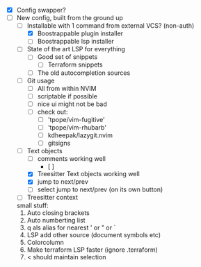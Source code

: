 - [x] Config swapper?
- [ ] New config, built from the ground up
    - [ ] Installable with 1 command from external VCS? (non-auth)
        - [x] Boostrappable plugin installer
        - [ ] Boostrappable lsp installer
    - [ ] State of the art LSP for everything
        - [ ] Good set of snippets
            - [ ] Terraform snippets
        - [ ] The old autocompletion sources
    - [ ] Git usage
        - [ ] All from within NVIM
        - [ ] scriptable if possible
        - [ ] nice ui might not be bad
        - [ ] check out:
            - [ ] 'tpope/vim-fugitive'
            - [ ] 'tpope/vim-rhubarb'
            - [ ] kdheepak/lazygit.nvim
            - [ ] gitsigns
    - [ ] Text objects
        - [ ] comments working well
            - [ ]
        - [x] Treesitter Text objects working well
        - [x] jump to next/prev
        - [ ] select jump to next/prev (on its own button)
    - [ ] Treesitter context

    small stuff:
    1. Auto closing brackets
    2. Auto numberting list
    3. q als alias for nearest ' or " or `
    4. LSP add other source (document symbols etc)
    5. Colorcolumn
    6. Make terraform LSP faster (ignore .terraform)
    7. < should maintain selection
